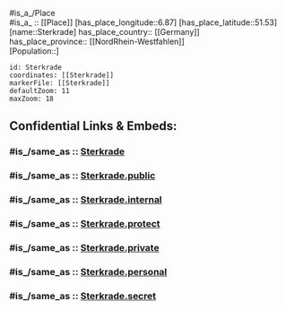 ﻿---
confidential: public
isDeleted: false
location:
- 51.53
- 6.87
mapmarker: city
mapzoom:
- 7
- 12
SpocWebEntityId: 34562
tags:
- geo/City
type: City
---

#is_a_/Place  
#is_a_ :: [[Place]] 
[has_place_longitude::6.87] 
[has_place_latitude::51.53] 
[name::Sterkrade] 
has_place_country:: [[Germany]]  
has_place_province:: [[NordRhein-Westfahlen]]  
[Population::] 



```leaflet
id: Sterkrade
coordinates: [[Sterkrade]] 
markerFile: [[Sterkrade]] 
defaultZoom: 11 
maxZoom: 18
```


## Confidential Links & Embeds: 

### #is_/same_as :: [Sterkrade](/_Standards/Earth/Continent/Europe/Europe~Central/Germany/Germany~West/Nordrhein-Westfalen/counties~NW/Oberhausen,Westfahlen/Sterkrade.md) 

### #is_/same_as :: [Sterkrade.public](/_public/Earth/Continent/Europe/Europe~Central/Germany/Germany~West/Nordrhein-Westfalen/counties~NW/Oberhausen,Westfahlen/Sterkrade.public.md) 

### #is_/same_as :: [Sterkrade.internal](/_internal/Earth/Continent/Europe/Europe~Central/Germany/Germany~West/Nordrhein-Westfalen/counties~NW/Oberhausen,Westfahlen/Sterkrade.internal.md) 

### #is_/same_as :: [Sterkrade.protect](/_protect/Earth/Continent/Europe/Europe~Central/Germany/Germany~West/Nordrhein-Westfalen/counties~NW/Oberhausen,Westfahlen/Sterkrade.protect.md) 

### #is_/same_as :: [Sterkrade.private](/_private/Earth/Continent/Europe/Europe~Central/Germany/Germany~West/Nordrhein-Westfalen/counties~NW/Oberhausen,Westfahlen/Sterkrade.private.md) 

### #is_/same_as :: [Sterkrade.personal](/_personal/Earth/Continent/Europe/Europe~Central/Germany/Germany~West/Nordrhein-Westfalen/counties~NW/Oberhausen,Westfahlen/Sterkrade.personal.md) 

### #is_/same_as :: [Sterkrade.secret](/_secret/Earth/Continent/Europe/Europe~Central/Germany/Germany~West/Nordrhein-Westfalen/counties~NW/Oberhausen,Westfahlen/Sterkrade.secret.md)

